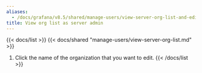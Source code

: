 ```yaml
---
aliases:
  - /docs/grafana/v8.5/shared/manage-users/view-server-org-list-and-edit/
title: View org list as server admin
---
```


{{< docs/list >}}
{{< docs/shared "manage-users/view-server-org-list.md" >}}

1. Click the name of the organization that you want to edit.
   {{< /docs/list >}}
